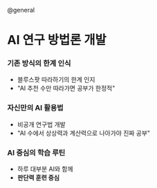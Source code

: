 @general

# AI 연구 방법론 개발

### 기존 방식의 한계 인식

- 블루스팟 따라하기의 한계 인지
- "AI 추천 수만 따라가면 공부가 한정적"

### 자신만의 AI 활용법

- 비공개 연구법 개발
- "AI 수에서 상상력과 계산력으로 나아가야 진짜 공부"

### AI 중심의 학습 루틴

- 하루 대부분 AI와 함께
- **판단력 훈련 중심**
